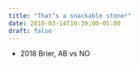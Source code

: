 ```yaml
---
title: "That’s a snackable stone!"
date: 2018-03-14T10:39:00-05:00
draft: false
---
```

- 2018 Brier, AB vs NO